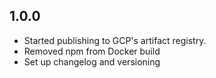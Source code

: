 ## 1.0.0
- Started publishing to GCP's artifact registry.
- Removed npm from Docker build
- Set up changelog and versioning
